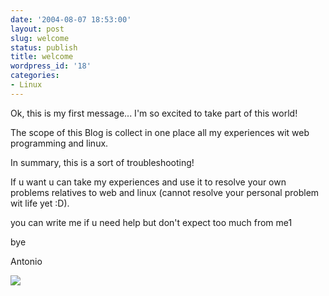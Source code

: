 ```yaml
---
date: '2004-08-07 18:53:00'
layout: post
slug: welcome
status: publish
title: welcome
wordpress_id: '18'
categories:
- Linux
---
```


Ok, this is my first message... I'm so excited to take part of this world!
  
The scope of this Blog is collect in one place all my experiences wit web programming and linux.
  
In summary, this is a sort of troubleshooting!
  

  
If u want u can take my experiences and use it to resolve your own problems relatives to web and linux (cannot resolve your personal problem wit life yet :D).
  

  
you can write me if u need help but don't expect too much from me1
  

  
bye
  
Antonio

[![](http://www.feedburner.com/fb/images/pub/flchklt.gif)](http://feeds.feedburner.com/zekussuse)
